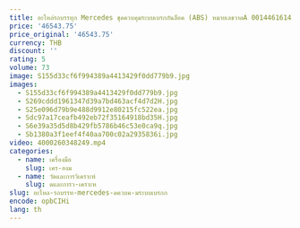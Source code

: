 ```yaml
---
title: อะไหล่รถบรรทุก Mercedes ชุดควบคุมระบบเบรกกันล็อค (ABS) หมายเลขวาดA 0014461614001
price: '46543.75'
price_original: '46543.75'
currency: THB
discount: ''
rating: 5
volume: 73
image: S155d33cf6f994389a4413429f0dd779b9.jpg
images:
  - S155d33cf6f994389a4413429f0dd779b9.jpg
  - S269cddd1961347d39a7bd463acf4d7d2H.jpg
  - S25e096d79b9e488d9912e80215fc522ea.jpg
  - Sdc97a17ceafb492eb72f35164918bd35H.jpg
  - S6e39a35d5d8b429fb5786b46c53e0ca9q.jpg
  - Sb1380a3f1eef4f40aa700c02a2935836i.jpg
video: 4000260348249.mp4
categories:
  - name: เครื่องมือ
    slug: เคร-องม
  - name: วัดและการวิเคราะห์
    slug: ดและการว-เคราะห
slug: อะไหล-รถบรรท-mercedes-ดควบค-มระบบเบรกก
encode: opbCIHi
lang: th
---
```

  